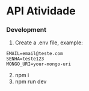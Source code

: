 # API Atividade

### Development
1. Create a .env file, example:
```
EMAIL=email@teste.com
SENHA=teste123
MONGO_URI=your-mongo-uri
```
2. npm i
3. npm run dev